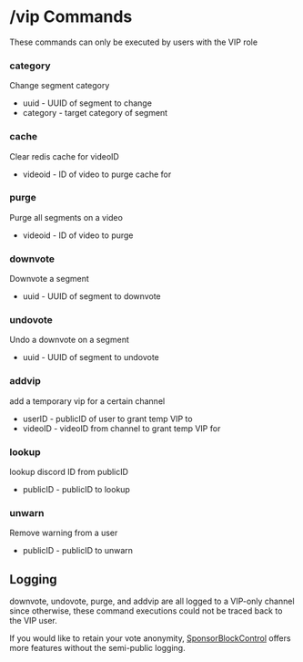 # /vip Commands
These commands can only be executed by users with the VIP role

### category
Change segment category
- uuid - UUID of segment to change
- category - target category of segment

### cache
Clear redis cache for videoID
- videoid - ID of video to purge cache for

### purge
Purge all segments on a video
- videoid - ID of video to purge

### downvote
Downvote a segment
- uuid - UUID of segment to downvote

### undovote
Undo a downvote on a segment
- uuid - UUID of segment to undovote

### addvip
add a temporary vip for a certain channel
- userID - publicID of user to grant temp VIP to
- videoID - videoID from channel to grant temp VIP for

### lookup
lookup discord ID from publicID
- publicID - publicID to lookup
  
### unwarn
Remove warning from a user
- publicID - publicID to unwarn

## Logging
downvote, undovote, purge, and addvip are all logged to a VIP-only channel since otherwise, these command executions could not be traced back to the VIP user.

If you would like to retain your vote anonymity, [SponsorBlockControl](https://mruy.github.io/sponsorBlockControl/) offers more features without the semi-public logging.